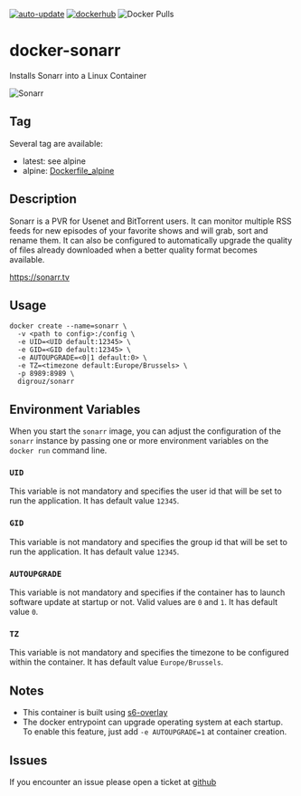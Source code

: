 [![auto-update](https://github.com/digrouz/docker-sonarr/actions/workflows/auto-update.yml/badge.svg)](https://github.com/digrouz/docker-sonarr/actions/workflows/auto-update.yml)
[![dockerhub](https://github.com/digrouz/docker-sonarr/actions/workflows/dockerhub.yml/badge.svg)](https://github.com/digrouz/docker-sonarr/actions/workflows/dockerhub.yml)
![Docker Pulls](https://img.shields.io/docker/pulls/digrouz/sonarr)

# docker-sonarr
Installs Sonarr into a Linux Container

![Sonarr](https://github.com/Sonarr/Sonarr/blob/phantom-develop/Logo/128.png)

## Tag
Several tag are available:
* latest: see alpine
* alpine: [Dockerfile_alpine](https://github.com/digrouz/docker-sonarr/blob/master/Dockerfile_alpine)

## Description

Sonarr is a PVR for Usenet and BitTorrent users. It can monitor multiple RSS feeds for new episodes of your favorite shows and will grab, sort and rename them. It can also be configured to automatically upgrade the quality of files already downloaded when a better quality format becomes available.

https://sonarr.tv

## Usage
    docker create --name=sonarr \
      -v <path to config>:/config \
      -e UID=<UID default:12345> \
      -e GID=<GID default:12345> \
      -e AUTOUPGRADE=<0|1 default:0> \
      -e TZ=<timezone default:Europe/Brussels> \
      -p 8989:8989 \
      digrouz/sonarr

## Environment Variables

When you start the `sonarr` image, you can adjust the configuration of the `sonarr` instance by passing one or more environment variables on the `docker run` command line.

### `UID`

This variable is not mandatory and specifies the user id that will be set to run the application. It has default value `12345`.

### `GID`

This variable is not mandatory and specifies the group id that will be set to run the application. It has default value `12345`.

### `AUTOUPGRADE`

This variable is not mandatory and specifies if the container has to launch software update at startup or not. Valid values are `0` and `1`. It has default value `0`.

### `TZ`

This variable is not mandatory and specifies the timezone to be configured within the container. It has default value `Europe/Brussels`.

## Notes

* This container is built using [s6-overlay](https://github.com/just-containers/s6-overlay)
* The docker entrypoint can upgrade operating system at each startup. To enable this feature, just add `-e AUTOUPGRADE=1` at container creation.

## Issues

If you encounter an issue please open a ticket at [github](https://github.com/digrouz/docker-sonarr/issues)
